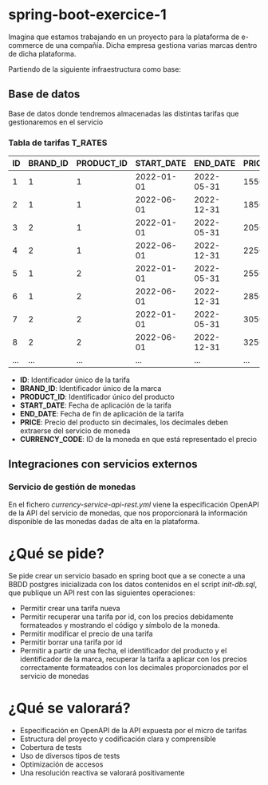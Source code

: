 # spring-boot-exercice-1

Imagina que estamos trabajando en un proyecto para la plataforma de e-commerce de una compañía. Dicha empresa gestiona varias marcas dentro de dicha plataforma.

Partiendo de la siguiente infraestructura como base:

## Base de datos

Base de datos donde tendremos almacenadas las distintas tarifas que gestionaremos en el servicio

### Tabla de tarifas **T_RATES**

| ID | BRAND_ID | PRODUCT_ID | START_DATE | END_DATE   | PRICE | CURRENCY_CODE |
|----| -------- | ---------- | ---------- | ---------- | ----- | ------------- |
| 1  | 1        | 1          | 2022-01-01 | 2022-05-31 | 1550 | EUR           |
| 2  | 1        | 1          | 2022-06-01 | 2022-12-31 | 1850 | USC           |
| 3  | 2        | 1          | 2022-01-01 | 2022-05-31 | 2050 | EUR           |
| 4  | 2        | 1          | 2022-06-01 | 2022-12-31 | 2250 | USC           |
| 5  | 1        | 2          | 2022-01-01 | 2022-05-31 | 2550 | EUR           |
| 6  | 1        | 2          | 2022-06-01 | 2022-12-31 | 2850 | USC           |
| 7  | 2        | 2          | 2022-01-01 | 2022-05-31 | 3050 | EUR           |
| 8  | 2        | 2          | 2022-06-01 | 2022-12-31 | 3250 | USC           |
| ...| ...      | ...        | ...        | ...        | ...  | ...           |

* **ID**: Identificador único de la tarifa
* **BRAND_ID**: Identificador único de la marca
* **PRODUCT_ID**: Identificador único del producto
* **START_DATE**: Fecha de aplicación de la tarifa
* **END_DATE**: Fecha de fin de aplicación de la tarifa
* **PRICE**: Precio del producto sin decimales, los decimales deben extraerse del servicio de moneda
* **CURRENCY_CODE**: ID de la moneda en que está representado el precio

## Integraciones con servicios externos

### Servicio de gestión de monedas

En el fichero *currency-service-api-rest.yml* viene la especificación OpenAPI de la API del servicio de monedas, que nos proporcionará la información disponible de las monedas dadas de alta en la plataforma.

# ¿Qué se pide?
Se pide crear un servicio basado en spring boot que a se conecte a una BBDD postgres inicializada con los datos contenidos en el script *init-db.sql*, que publique un API rest con las siguientes operaciones:

* Permitir crear una tarifa nueva
* Permitir recuperar una tarifa por id, con los precios debidamente formateados y mostrando el código y símbolo de la moneda.
* Permitir modificar el precio de una tarifa
* Permitir borrar una tarifa por id
* Permitir a partir de una fecha, el identificador del producto y el identificador de la marca, recuperar la tarifa a aplicar con los precios correctamente formateados con los decimales proporcionados por el servicio de monedas

# ¿Qué se valorará?

* Especificación en OpenAPI de la API expuesta por el micro de tarifas
* Estructura del proyecto y codificación clara y comprensible
* Cobertura de tests
* Uso de diversos tipos de tests
* Optimización de accesos
* Una resolución reactiva se valorará positivamente
